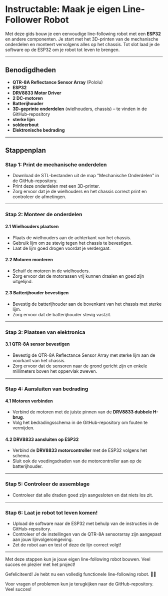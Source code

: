 # Instructable: Maak je eigen Line-Follower Robot

Met deze gids bouw je een eenvoudige line-following robot met een **ESP32** en andere componenten. Je start met het 3D-printen van de mechanische onderdelen en monteert vervolgens alles op het chassis. Tot slot laad je de software op de ESP32 om je robot tot leven te brengen.

---

## Benodigdheden
- **QTR-8A Reflectance Sensor Array** (Pololu)
- **ESP32**
- **DRV8833 Motor Driver**
- **2 DC-motoren**
- **Batterijhouder**
- **3D-geprinte onderdelen** (wielhouders, chassis) – te vinden in de GitHub-repository
- **sterke lijm**
- **soldeerbout**
- **Elektronische bedrading**

---

## Stappenplan

### **Stap 1: Print de mechanische onderdelen**
- Download de STL-bestanden uit de map "Mechanische Onderdelen" in de GitHub-repository.  
- Print deze onderdelen met een 3D-printer.
- Zorg ervoor dat je de wielhouders en het chassis correct print en controleer de afmetingen.

---

### **Stap 2: Monteer de onderdelen**

#### 2.1 **Wielhouders plaatsen**
- Plaats de wielhouders aan de achterkant van het chassis.  
- Gebruik lijm om ze stevig tegen het chassis te bevestigen.  
- Laat de lijm goed drogen voordat je verdergaat.

#### 2.2 **Motoren monteren**
- Schuif de motoren in de wielhouders.  
- Zorg ervoor dat de motorassen vrij kunnen draaien en goed zijn uitgelijnd.

#### 2.3 **Batterijhouder bevestigen**
- Bevestig de batterijhouder aan de bovenkant van het chassis met sterke lijm.  
- Zorg ervoor dat de batterijhouder stevig vastzit.

---

### **Stap 3: Plaatsen van elektronica**

#### 3.1 **QTR-8A sensor bevestigen**
- Bevestig de QTR-8A Reflectance Sensor Array met sterke lijm aan de voorkant van het chassis.  
- Zorg ervoor dat de sensoren naar de grond gericht zijn en enkele millimeters boven het oppervlak zweven.

---

### **Stap 4: Aansluiten van bedrading**

#### 4.1 **Motoren verbinden**
- Verbind de motoren met de juiste pinnen van de **DRV8833 dubbele H-brug**.  
- Volg het bedradingsschema in de GitHub-repository om fouten te vermijden.

#### 4.2 **DRV8833 aansluiten op ESP32**
- Verbind de **DRV8833 motorcontroller** met de ESP32 volgens het schema.  
- Sluit ook de voedingsdraden van de motorcontroller aan op de batterijhouder.

---

### **Stap 5: Controleer de assemblage** 
- Controleer dat alle draden goed zijn aangesloten en dat niets los zit.

---

### **Stap 6: Laat je robot tot leven komen!**
- Upload de software naar de ESP32 met behulp van de instructies in de GitHub-repository.  
- Controleer of de instellingen van de QTR-8A sensorarray zijn aangepast aan jouw lijnvolgeromgeving.  
- Zet de robot aan en test of deze de lijn correct volgt!

---

Met deze stappen kun je jouw eigen line-following robot bouwen. Veel succes en plezier met het project!

Gefeliciteerd! Je hebt nu een volledig functionele line-following robot. 🚗💨

Voor vragen of problemen kun je terugkijken naar de GitHub-repository. Veel succes!
